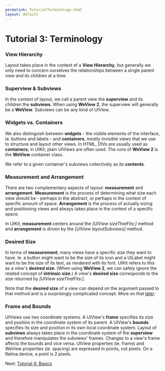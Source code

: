 ```yaml
---
permalink: TutorialTerminology.html
layout: default
---
```


Tutorial 3: Terminology
==

<!-- TEMPLATE START -->

### View Hierarchy

Layout takes place in the context of a **View Hierarchy**, but generally we only need to concern ourselves the relationships between a single parent view and its children at a time.  

### Superview & Subviews

In the context of layout, we call a parent view the **superview** and its children the **subviews**.  When using **WeView 2**, the superview will generally be a **WeView**.  Subviews can be any kind of UIView.

### Widgets vs. Containers

We also distinguish between **widgets** - the visible elements of the interface, ie. buttons and labels - and **containers**, mostly invisible views that we use to structure and layout other views.  In HTML, DIVs are usually used as **containers**; in UIKit, plain UIViews are often used.  The core of **WeView 2** is the **WeView** container class.

We refer to a given container's subviews collectively as its **contents**.

### Measurement and Arrangement

There are two complementary aspects of layout: **measurement** and **arrangement**.  **Measurement** is the process of determining what size each view should be - perhaps in the abstract, or perhaps in the context of specific amount of space.  **Arrangement** is the process of actually sizing and positioning views and always takes place in the context of a specific space.  

In UIKit, **measurement** centers around the _\[UIView sizeThatFits:\]_ method and **arrangement** is driven by the _\[UIView layoutSubviews\]_ method.

### Desired Size

In terms of **measurement**, many views have a specific size they want to have.  Ie. a button might want to be the size of its icon and a UILabel might want to be the size of its text, as rendered with its font.  UIKit refers to this as a view's **desired size**.  (When using **WeView 2**, we can safely ignore the related concept of **intrinsic size**.)  A view's **desired size** corresponds to the size returned by _\[UIView sizeThatFits:\]_.  

Note that the **desired size** of a view can depend on the argument passed to that method and is a surprisingly complicated concept.  More on that [later](TutorialDesiredSize.html).

### Frame and Bounds

UIViews use two coordinate systems.  A UIView's **frame** specifies its size and position in the coordinate system of its parent.  A UIView's **bounds** specifies its size and position in its own local coordinate system.  Layout of **subviews** always takes place in the coordinate system of the **superview** and therefore manipulates the subviews' frames.  Changes to a view's frame affects the bounds and vice versa.  UIView properties (ie. frame) and WeView properties (ie. spacing) are expressed in points, not pixels. On a Retina device, a point is 2 pixels.

<!-- TEMPLATE END -->

<p class="nextLink">Next:  <a href="TutorialBasics.html">Tutorial 4: Basics</a></p>